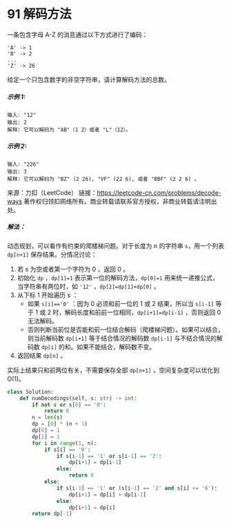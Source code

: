 # 91 解码方法

一条包含字母 A-Z 的消息通过以下方式进行了编码：

```
'A' -> 1
'B' -> 2
...
'Z' -> 26
```


给定一个只包含数字的非空字符串，请计算解码方法的总数。

##### 示例 1:

```
输入: "12"
输出: 2
解释: 它可以解码为 "AB"（1 2）或者 "L"（12）。
```

##### 示例 2:

```
输入: "226"
输出: 3
解释: 它可以解码为 "BZ" (2 26), "VF" (22 6), 或者 "BBF" (2 2 6) 。
```

来源：力扣（LeetCode）
链接：https://leetcode-cn.com/problems/decode-ways
著作权归领扣网络所有。商业转载请联系官方授权，非商业转载请注明出处。



##### 解法：

动态规划，可以看作有约束的爬楼梯问题。对于长度为 n 的字符串 `s`，用一个列表 `dp[n+1]` 保存结果。分情况讨论：

1. 若 s 为空或者第一个字符为 0 ，返回 0 。
2. 初始化 `dp` ，`dp[1]=1` 表示第一位的解码方法，`dp[0]=1` 用来统一递推公式，当字符串有两位时，如 `'12'` ，`dp[2]=dp[1]+dp[0]` 。
3. 从下标 1 开始遍历 s ：
   + 如果 `s[i]=='0'` ：因为 0 必须和前一位的 1 或 2 结果，所以当 `s[i-1]` 等于 1 或 2 时，解码长度和前前一位相同，`dp[i+1]=dp[i-1]` ，否则返回 0 无法解码。
   + 否则判断当前位是否能和前一位结合解码（爬楼梯问题）。如果可以结合，则当前解码数 `dp[i+1]` 等于结合情况的解码数 `dp[i-1]` 与不结合情况的解码数 `dp[i]` 的和。如果不能结合，解码数不变。
4. 返回结果 `dp[n]` 。

实际上结果只和前两位有关，不需要保存全部 `dp[n+1]` ，空间复杂度可以优化到 O(1)。

```python
class Solution:
    def numDecodings(self, s: str) -> int:
        if not s or s[0] == '0':
            return 0
        n = len(s)
        dp = [0] * (n + 1)
        dp[0] = 1
        dp[1] = 1
        for i in range(1, n):
            if s[i] == '0':
                if s[i-1] == '1' or s[i-1] == '2':
                    dp[i+1] = dp[i-1]
                else:
                    return 0
            else:
                if s[i-1] == '1' or (s[i-1] == '2' and s[i] <= '6'):
                    dp[i+1] = dp[i] + dp[i-1]
                else:
                    dp[i+1] = dp[i]
        return dp[-1]
```

